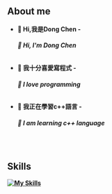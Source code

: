 ## About me
- <b>👋 Hi,我是Dong Chen<b>
-<h6>👋 Hi, I'm Dong Chen<h6/>

- <b>👀 我十分喜愛寫程式<b>
-<h6>👀 I love programming<h6/>

- <b>🌱 我正在學習c++語言<b>
 -<h6>🌱 I am learning c++ language<h6/>

<br>
 
## Skills
 
[![My Skills](https://skillicons.dev/icons?i=vscode,visualstudio,py,js,html,css,arduino,c,discord,firebase,flask,django,figma,replit,github,jquery,nodejs&perline=5)](https://skillicons.dev)
